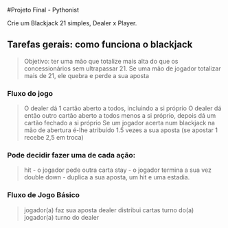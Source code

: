 #Projeto Final - Pythonist

Crie um Blackjack 21 simples, Dealer x Player.

## Tarefas gerais: como funciona o blackjack

> Objetivo: ter uma mão que totalize mais alta do que os concessionários sem ultrapassar 21. Se uma mão de jogador totalizar mais de 21, ele quebra e perde a sua aposta

### Fluxo do jogo

> O dealer dá 1 cartão aberto a todos, incluindo a si próprio
> O dealer dá então outro cartão aberto a todos menos a si próprio, depois dá um cartão fechado a si próprio
> Se um jogador acerta num blackjack na mão de abertura é-lhe atribuído 1.5 vezes a sua aposta (se apostar 1 recebe 2,5 em troca)

### Pode decidir fazer uma de cada ação:

> hit - o jogador pede outra carta
> stay - o jogador termina a sua vez
> double down - duplica a sua aposta, um hit e uma estadia.


### Fluxo de Jogo Básico

> jogador(a) faz sua aposta
> dealer distribui cartas 
> turno do(a) jogador(a)
> turno do dealer

